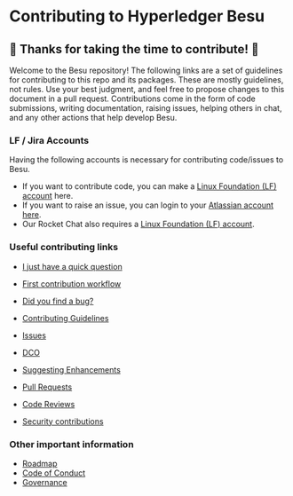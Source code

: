 # Contributing to Hyperledger Besu
## :tada: Thanks for taking the time to contribute! :tada:

Welcome to the Besu repository! The following links are a set of guidelines for contributing to this repo and its packages. These are mostly guidelines, not rules. Use your best judgment, and feel free to propose changes to this document in a pull request. Contributions come in the form of code submissions, writing documentation, raising issues, helping others in chat, and any other actions that help develop Besu.

### LF / Jira Accounts

Having the following accounts is necessary for contributing code/issues to Besu.  
* If you want to contribute code, you can make a [Linux Foundation (LF) account] here.  
* If you want to raise an issue, you can login to your [Atlassian account here](https://id.atlassian.com/).   
* Our Rocket Chat also requires a [Linux Foundation (LF) account].

### Useful contributing links

* [I just have a quick question](https://wiki.hyperledger.org/display/BESU/I+just+have+a+quick+question)
* [First contribution workflow](https://wiki.hyperledger.org/display/BESU/First+contribution?src=contextnavpagetreemode)
* [Did you find a bug?](https://wiki.hyperledger.org/display/BESU/Reporting+Bugs)
* [Contributing Guidelines](https://wiki.hyperledger.org/display/BESU/Contributing+Guidelines)
* [Issues](https://wiki.hyperledger.org/display/BESU/Issues)
* [DCO](https://wiki.hyperledger.org/display/BESU/DCO)
* [Suggesting Enhancements](https://wiki.hyperledger.org/display/BESU/Suggesting+Enhancements)
* [Pull Requests](https://wiki.hyperledger.org/display/BESU/Pull+Requests)
* [Code Reviews](https://wiki.hyperledger.org/display/BESU/Code+Reviews)


* [Security contributions](https://wiki.hyperledger.org/display/BESU/Security)

### Other important information

* [Roadmap](https://wiki.hyperledger.org/display/BESU/Roadmap)
* [Code of Conduct](https://wiki.hyperledger.org/display/BESU/Code-of-conduct)
* [Governance](https://wiki.hyperledger.org/display/BESU/Governance)


[Linux Foundation (LF) account]: https://identity.linuxfoundation.org/
